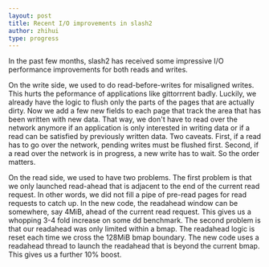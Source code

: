 ```yaml
---
layout: post
title: Recent I/O improvements in slash2
author: zhihui
type: progress
---
```


In the past few months, slash2 has received some impressive I/O performance improvements for both reads and writes.

On the write side,  we used to do read-before-writes for misaligned writes.  This hurts the peformance of applications like gittorrrent badly. Luckily, we already have the logic to flush only the parts of the pages that are actually dirty. Now we add a few new fields to each page that track the area that has been written with new data.  That way, we don't have to read over the network anymore if an application is only interested in writing data or if a read can be satisfied by previously written data.  Two caveats.  First,  if a read has to go over the network, pending writes must be flushed first.  Second, if a read over the network is in progress, a new write has to wait.   So the order matters.

On the read side, we used to have two problems.  The first problem is that we only launched read-ahead that is adjacent to the end of the current read request.  In other words, we did not fill a pipe of pre-read pages for read requests to catch up. In the new code, the readahead window can be somewhere, say 4MiB, ahead of the current read request.  This gives us a whopping 3-4 fold increase on some dd benchmark.  The second problem is that our readahead was only limited within a bmap.  The readahead logic is reset each time we cross the 128MiB bmap boundary. The new code uses a readahead thread to launch the readahead that is beyond the current bmap.  This gives us a further 10% boost. 
